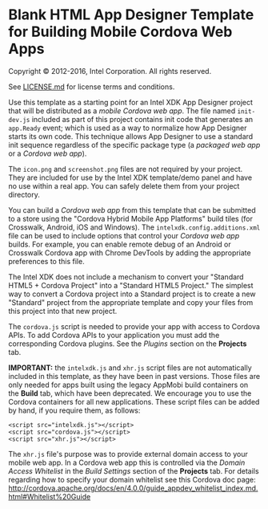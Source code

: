 Blank HTML App Designer Template for Building Mobile Cordova Web Apps 
=====================================================================

Copyright © 2012-2016, Intel Corporation. All rights reserved.

See [LICENSE.md](<LICENSE.md>) for license terms and conditions.

Use this template as a starting point for an Intel XDK App Designer project that
will be distributed as a *mobile Cordova web app*. The file named `init-dev.js`
included as part of this project contains init code that generates an
`app.Ready` event; which is used as a way to normalize how App Designer starts
its own code. This technique allows App Designer to use a standard init sequence
regardless of the specific package type (a *packaged web app* or a *Cordova web
app*).

The `icon.png` and `screenshot.png` files are not required by your project. They
are included for use by the Intel XDK template/demo panel and have no use within
a real app. You can safely delete them from your project directory.

You can build a *Cordova web app* from this template that can be submitted to a
store using the "Cordova Hybrid Mobile App Platforms" build tiles (for
Crosswalk, Android, iOS and Windows). The `intelxdk.config.additions.xml` file
can be used to include options that control your *Cordova web app* builds. For
example, you can enable remote debug of an Android or Crosswalk Cordova app with
Chrome DevTools by adding the appropriate preferences to this file.

The Intel XDK does not include a mechanism to convert your "Standard HTML5 +
Cordova Project" into a "Standard HTML5 Project." The simplest way to convert a
Cordova project into a Standard project is to create a new "Standard" project
from the appropriate template and copy your files from this project into that
new project.

The `cordova.js` script is needed to provide your app with access to Cordova
APIs. To add Cordova APIs to your application you must add the corresponding
Cordova plugins. See the *Plugins* section on the **Projects** tab.

**IMPORTANT:** the `intelxdk.js` and `xhr.js` script files are not automatically
included in this template, as they have been in past versions. Those files are
only needed for apps built using the legacy AppMobi build containers on the
**Build** tab, which have been deprecated. We encourage you to use the Cordova
containers for all new applications. These script files can be added by hand, if
you require them, as follows:

~~~~~~~~~~~~~~~~~~~~~~~~~~~~~~~~~~~~~~~~~~~~~~~~~~~~~~~~~~~~~~~~~~~~~~~~~~~~~~~~
<script src="intelxdk.js"></script>
<script src="cordova.js"></script>
<script src="xhr.js"></script>
~~~~~~~~~~~~~~~~~~~~~~~~~~~~~~~~~~~~~~~~~~~~~~~~~~~~~~~~~~~~~~~~~~~~~~~~~~~~~~~~

The `xhr.js` file's purpose was to provide external domain access to your mobile
web app. In a Cordova web app this is controlled via the *Domain Access
Whitelist* in the *Build Settings* section of the **Projects** tab. For details
regarding how to specify your domain whitelist see this Cordova doc page:
<http://cordova.apache.org/docs/en/4.0.0/guide_appdev_whitelist_index.md.html#Whitelist%20Guide>
